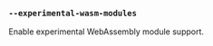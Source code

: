 ### `--experimental-wasm-modules`

<!-- YAML
added: v12.3.0
-->

Enable experimental WebAssembly module support.
